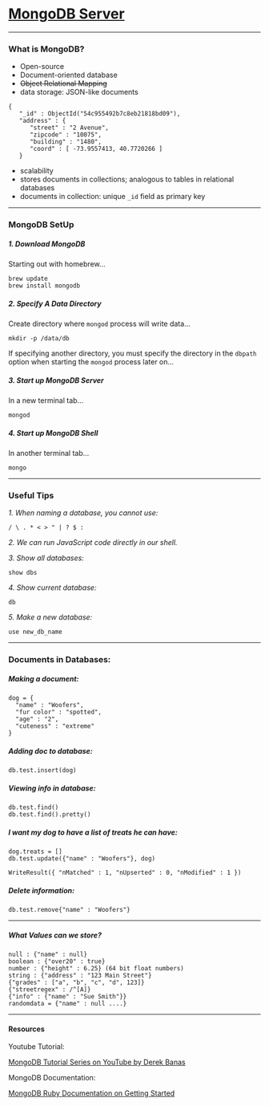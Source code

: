 # [MongoDB Server](https://www.mongodb.com/what-is-mongodb)

<hr>

### What is MongoDB?

- Open-source
- Document-oriented database
- ~~Object Relational Mapping~~
- data storage: JSON-like documents
````
{
   "_id" : ObjectId("54c955492b7c8eb21818bd09"),
   "address" : {
      "street" : "2 Avenue",
      "zipcode" : "10075",
      "building" : "1480",
      "coord" : [ -73.9557413, 40.7720266 ]
   }
````
- scalability
- stores documents in collections; analogous to tables in relational databases
- documents in collection: unique ````_id```` field as primary key

<hr>

### MongoDB SetUp

##### 1. Download MongoDB
Starting out with homebrew...

````
brew update
brew install mongodb
````

##### 2. Specify A Data Directory
Create directory where ````mongod```` process will write data...
````
mkdir -p /data/db
````
If specifying another directory, you must specify the directory in the ````dbpath```` option when starting the ````mongod```` process later on...

##### 3. Start up MongoDB Server
In a new terminal tab...
````
mongod
````

##### 4. Start up MongoDB Shell
In another terminal tab...
````
mongo
````

<hr>

### Useful Tips
_1. When naming a database, you cannot use:_

````/ \ . * < > " | ? $ :````

_2. We can run JavaScript code directly in our shell._

_3. Show all databases:_

```` show dbs ````

_4. Show current database:_

```` db ````

_5. Make a new database:_

```` use new_db_name ````

<hr>

### Documents in Databases:

##### Making a document:
````
dog = {
  "name" : "Woofers",
  "fur color" : "spotted",
  "age" : "2",
  "cuteness" : "extreme"
}
````
##### Adding doc to database:
````
db.test.insert(dog)
````
##### Viewing info in database:
````
db.test.find()
db.test.find().pretty()
````
##### I want my dog to have a list of treats he can have:
````
dog.treats = []
db.test.update({"name" : "Woofers"}, dog)
````
````
WriteResult({ "nMatched" : 1, "nUpserted" : 0, "nModified" : 1 })
````
##### Delete information:
````
db.test.remove{"name" : "Woofers"}
````

<hr>

##### What Values can we store?
````
null : {"name" : null}
boolean : {"over20" : true}
number : {"height" : 6.25} (64 bit float numbers)
string : {"address" : "123 Main Street"}
{"grades" : ["a", "b", "c", "d", 123]}
{"streetregex" : /^[A]}
{"info" : {"name" : "Sue Smith"}}
randomdata = {"name" : null ....}
````

<hr>

#### Resources
Youtube Tutorial:

[MongoDB Tutorial Series on YouTube by Derek Banas](https://www.youtube.com/watch?v=-0X8mr6Q8Ew)

MongoDB Documentation:

[MongoDB Ruby Documentation on Getting Started](https://docs.mongodb.com/ruby-driver/master/quick-start/)
